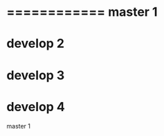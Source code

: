 ============
master 1
============
develop 2
============
develop 3
============
develop 4
============
master 1
